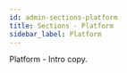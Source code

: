 ```yaml
---
id: admin-sections-platform
title: Sections - Platform
sidebar_label: Platform
---
```


Platform - Intro copy.